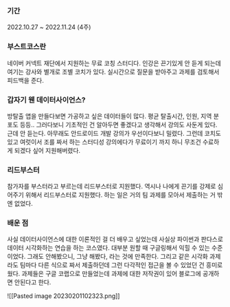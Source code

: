 ### 기간
2022.10.27 ~ 2022.11.24 (4주)

### 부스트코스란
네이버 커넥트 재단에서 지원하는 무료 코칭 스터디다.
인강은 끈기있게 안 듣게 되는데 여기는 강사와 별개로 조별 코치가 있다. 실시간으로 질문을 받아주고 과제를 검토해서 피드백을 준다. 

### 갑자기 웬 데이터사이언스?
방탈출 앱을 만들다보면 가공하고 싶은 데이터들이 많다. 평균 탈출시간, 인원, 지역 분포도 등등.. 그러다보니 기초적인 건 알아두면 좋겠다고 생각해서 강의도 사둔게 있다. 근데 안 듣는다. 아무래도 안드로이드 개발 강의가 우선이다보니 밀렸다. 그런데 코치도 있고 여럿이서 조를 짜서 하는 스터디성 강의에다가 무료이기 까지 하니 무조건 수료하게 되겠다 싶어 지원해버렸다.

### 리드부스터
참가자를 부스터라고 부르는데 리드부스터로 지원했다. 역시나 나에게 끈기를 강제로 심어주기 위해서 리드부스터로 지원했다. 하는 일은 거의 팀 과제를 모아서 제출하는 거 밖엔 없었다.

### 배운 점
사실 데이터사이언스에 대한 이론적인 걸 더 배우고 싶었는데 사실상 파이썬과 판다스로 데이터 시각화하는 연습을 하는 코스였다. 대부분 원할 때 구글링해서 익힐 수 있는 수준이었다. 그래도 안해봤으니, 그냥 해봤다, 라는 것에 만족한다. 그리고 같은 시각화 과제라도 팀마다 다른 식으로 짜서 제출하던데 그런 다각적인 접근을 볼 수 있었던 건 흥미로웠다.
과제들은 구글 코랩으로 만들었는데 과제에 대한 저작권이 있어 블로그에 공개하면 안된다고 한다.


![[Pasted image 20230201102323.png]]
